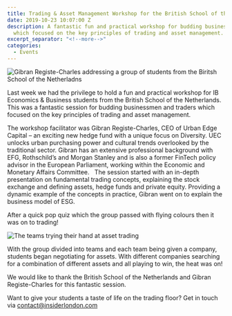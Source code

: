 ```yaml
---
title: Trading & Asset Management Workshop for the British School of the Netherlands
date: 2019-10-23 10:07:00 Z
description: A fantastic fun and practical workshop for budding businessmen and traders
  which focused on the key principles of trading and asset management.
excerpt_separator: "<!--more-->"
categories:
  - Events
---
```


![Gibran Registe-Charles addressing a group of students from the Biritsh School of the Netherladns](/uploads/trading-workshop-1.jpg)

Last week we had the privilege to hold a fun and practical workshop for IB Economics & Business students from the British School of the Netherlands. This was a fantastic session for budding businessmen and traders which focused on the key principles of trading and asset management.

<!--more-->

The workshop facilitator was Gibran Registe-Charles, CEO of Urban Edge Capital – an exciting new hedge fund with a unique focus on Diversity. UEC unlocks urban purchasing power and cultural trends overlooked by the traditional sector. Gibran has an extensive professional background with EFG, Rothschild’s and Morgan Stanley and is also a former FinTech policy advisor in the European Parliament, working within the Economic and Monetary Affairs Committee.  
The session started with an in-depth presentation on fundamental trading concepts, explaining the stock exchange and defining assets, hedge funds and private equity. Providing a dynamic example of the concepts in practice, Gibran went on to explain the business model of ESG.

After a quick pop quiz which the group passed with flying colours then it was on to trading!

![The teams trying their hand at asset trading](/uploads/trading-workshop-2.jpg)

With the group divided into teams and each team being given a company, students began negotiating for assets. With different companies searching for a combination of different assets and all playing to win, the heat was on!

We would like to thank the British School of the Netherlands and Gibran Registe-Charles for this fantastic session.

Want to give your students a taste of life on the trading floor? Get in touch via <a href="mailto:contact@insiderlondon.cm">contact@insiderlondon.com</a>
